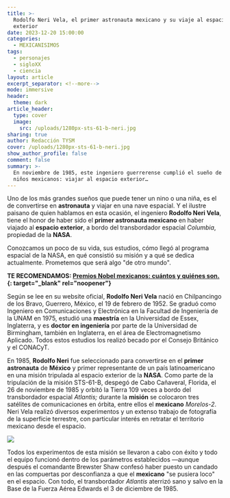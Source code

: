 ```yaml
---
title: >-
  Rodolfo Neri Vela, el primer astronauta mexicano y su viaje al espacio
  exterior
date: 2023-12-20 15:00:00
categories:
  - MEXICANISIMOS
tags:
  - personajes
  - sigloXX
  - ciencia
layout: article
excerpt_separator: <!--more-->
mode: immersive
header:
  theme: dark
article_header:
  type: cover
  image:
    src: /uploads/1280px-sts-61-b-neri.jpg
sharing: true
author: Redacción TYSM
cover: /uploads/1280px-sts-61-b-neri.jpg
show_author_profile: false
comment: false
summary: >-
  En noviembre de 1985, este ingeniero guerrerense cumplió el sueño de todos los
  niños mexicanos: viajar al espacio exterior…
---
```

Uno de los más grandes sueños que puede tener un nino o una niña, es el de convertirse en **astronauta** y viajar en una nave espacial. Y el ilustre paisano de quien hablamos en esta ocasión, el ingeniero **Rodolfo Neri Vela**, tiene el honor de haber sido el **primer astronauta mexicano**&nbsp;en haber viajado al **espacio exterior**, a bordo del transbordador espacial *Columbia*, propiedad de la **NASA**.

Conozcamos un poco de su vida, sus estudios, cómo llegó al programa espacial de la NASA, en qué consistió su misión y a qué se dedica actualmente. Prometemos que será algo "de otro mundo".

**TE RECOMENDAMOS: [Premios Nobel mexicanos: cuántos y quiénes son.](https://blog.tonoysumariachi.com/cultura/2022/04/22/premios-nobel-mexicanos-cuantos-y-quienes-son.html){: target="_blank" rel="noopener"}**

Según se lee en su website oficial, **Rodolfo Neri Vela** nació en Chilpancingo de los Bravo, Guerrero, México, el 19 de febrero de 1952. Se graduó como Ingeniero en Comunicaciones y Electrónica en la Facultad de Ingeniería de la UNAM en 1975, estudió una **maestría** en la Universidad de Essex, Inglaterra, y es **doctor en ingeniería** por parte de la Universidad de Birmingham, también en Inglaterra, en el área de Electromagnetismo Aplicado. Todos estos estudios los realizó becado por el Consejo Británico y el CONACyT.

En 1985, **Rodolfo Neri** fue seleccionado para convertirse en el **primer astronauta** de **México** y primer representante de un país latinoamericano en una misión tripulada al espacio exterior de la **NASA**. Como parte de la tripulación de la misión STS-61-B, despegó de Cabo Cañaveral, Florida, el 26 de noviembre de 1985 y orbitó la Tierra 109 veces a bordo del transbordador espacial&nbsp;*Atlantis;*&nbsp;durante la **misión** se colocaron tres satélites de comunicaciones en órbita, entre ellos el **mexicano** *Morelos-2*.&nbsp; Neri Vela realizó diversos experimentos y un extenso trabajo de fotografía de la superficie terrestre, con particular interés en retratar el territorio mexicano desde el espacio.

![](https://upload.wikimedia.org/wikipedia/commons/thumb/0/08/STS-61-B_crew.jpg/972px-STS-61-B_crew.jpg)

Todos los experimentos de esta misión se llevaron a cabo con éxito y todo el equipo funcionó dentro de los parámetros establecidos —aunque después el comandante Brewster Shaw confesó haber puesto un candado en las compuertas por desconfianza a que el **mexicano** "se pusiera loco" en el espacio. Con todo, el transbordador *Atlantis* aterrizó sano y salvo en la Base de la Fuerza Aérea Edwards el 3 de diciembre de 1985.